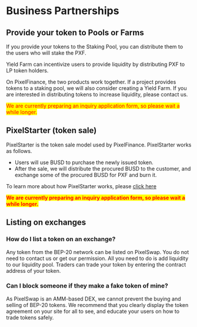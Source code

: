 # Business Partnerships

## Provide your token to Pools or Farms

If you provide your tokens to the Staking Pool, you can distribute them to the users who will stake the PXF.

Yield Farm can incentivize users to provide liquidity by distributing PXF to LP token holders.

On PixelFinance, the two products work together. If a project provides tokens to a staking pool, we will also consider creating a Yield Farm. If you are interested in distributing tokens to increase liquidity, please contact us.

<mark style="color:red;">We are currently preparing an inquiry application form, so please wait a while longer.</mark>

## **PixelStarter (token sale)**

PixelStarter is the token sale model used by PixelFinance. PixelStarter works as follows.

* Users will use BUSD to purchase the newly issued token.
* After the sale, we will distribute the procured BUSD to the customer, and exchange some of the procured BUSD for PXF and burn it.

To learn more about how PixelStarter works, please [click here](../../pixelswap-product/pixel-starter/)

<mark style="color:red;">**We are currently preparing an inquiry application form, so please wait a while longer.**</mark>

## **Listing on exchanges**

### **How do I list a token on an exchange?**

Any token from the BEP-20 network can be listed on PixelSwap. You do not need to contact us or get our permission. All you need to do is add liquidity to our liquidity pool. Traders can trade your token by entering the contract address of your token.

### **Can I block someone if they make a fake token of mine?**

As PixelSwap is an AMM-based DEX, we cannot prevent the buying and selling of BEP-20 tokens. We recommend that you clearly display the token agreement on your site for all to see, and educate your users on how to trade tokens safely.
